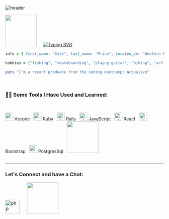 
![header](https://user-images.githubusercontent.com/116182313/216389556-1970fc32-eaf4-45c2-b1a8-5b6d02586d6d.png)



<img src="https://media.tenor.com/wVls0JEFZt4AAAAi/television-static.gif" width="100" /> &nbsp; &nbsp; [![Typing SVG](https://readme-typing-svg.demolab.com/?lines=Hey+I'm+Cole+Price;Welcome+to+my+Github)](https://git.io/typing-svg)



```ruby
info = { first_name: "Cole", last_name: "Price", located_in: "Western North Carolina" }

hobbies = ["fishing", "skateboarding", "playng guitar", "hiking", "art", "video editing"]

puts "I'm a recent graduate from the coding bootcamp: Actualize"
```
</br>

### :man_technologist: Some Tools I Have Used and Learned:
</br>

<p align="left">
<img src="https://cdn.jsdelivr.net/gh/devicons/devicon/icons/vscode/vscode-original.svg" alt="vscode" width="25" height="25"/> Vscode &nbsp
<img src="https://cdn.jsdelivr.net/gh/devicons/devicon/icons/ruby/ruby-original.svg" alt="bash" width="25" height="25"/> Ruby &nbsp
<img src="https://cdn.jsdelivr.net/gh/devicons/devicon/icons/rails/rails-plain.svg" alt="php" width="25" height="25"/> Rails &nbsp
<img src="https://cdn.jsdelivr.net/gh/devicons/devicon/icons/javascript/javascript-original.svg" alt="php" width="25" height="25"/> JavaScript &nbsp
<img src="https://cdn.jsdelivr.net/gh/devicons/devicon/icons/react/react-original.svg" alt="php" width="25" height="25"/> React &nbsp
 <img src="https://cdn.jsdelivr.net/gh/devicons/devicon/icons/bootstrap/bootstrap-original-wordmark.svg" alt="php" width="25" height="25"/> Bootstrap &nbsp
<img src="https://cdn.jsdelivr.net/gh/devicons/devicon/icons/postgresql/postgresql-original.svg" alt="php" width="25" height="25"/> PostgresSql &nbsp
 <img src="https://media.tenor.com/1XKmh3_--MYAAAAi/%D8%A3%D8%B3%D8%A7%D9%85%D8%A9%D8%B5%D9%84%D8%A7%D8%AD%D8%A7%D8%AD%D9%85%D8%AF%D8%AD%D9%85%D8%B2%D8%A9%D8%A7%D9%84%D8%B4%D8%B1%D9%8A%D9%81.gif" width="100" /></br>
</br>
<hr>

### Let's Connect and have a Chat:
 
  [<img src="https://cdn.jsdelivr.net/gh/devicons/devicon/icons/linkedin/linkedin-original.svg" alt="php" width="45" height="45"/>](https://www.linkedin.com/in/coledprice/) &nbsp;&nbsp;&nbsp;&nbsp; <img src="https://media.tenor.com/DFaU28XNGQoAAAAi/hacking-computer.gif" width="100" />
  

</p>






<!--
**coledprice/coledprice** is a ✨ _special_ ✨ repository because its `README.md` (this file) appears on your GitHub profile.

Here are some ideas to get you started:

- 🔭 I’m currently working on ...
- 🌱 I’m currently learning ...
- 👯 I’m looking to collaborate on ...
- 🤔 I’m looking for help with ...
- 💬 Ask me about ...
- 📫 How to reach me: ...
- 😄 Pronouns: ...
- ⚡ Fun fact: ...
-->
